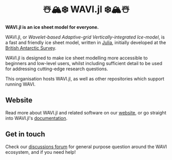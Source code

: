 <h1 align="center">
  ☃️🏔️❄️ WAVI.jl ❄️🏔️☃️
</h1>

**WAVI.jl is an ice sheet model for everyone.**

WAVI.jl, or _Wavelet-based Adaptive-grid Vertically-integrated Ice-model_, is a fast and friendly ice
sheet model, written in [Julia](https://julialang.org/), initially developed at
the [British Antarctic Survey](https://www.bas.ac.uk/).

WAVI.jl is designed to make ice sheet modelling more accessible to beginners and low-level users,
whilst including sufficient detail to be used for addressing cutting-edge research questions.

This organisation hosts WAVI.jl, as well as other repositories which support running WAVI.

## Website
Read more about WAVI.jl and related software on our [website](https://wavi-ice-sheet-model.github.io/WAVI-website/), or go straight into WAVI.jl's [documentation](https://rjarthern.github.io/WAVI.jl/).

## Get in touch

Check our [discussions forum](https://github.com/orgs/WAVI-ice-sheet-model/discussions) for general purpose question around the WAVI ecosystem, and if you need help!
